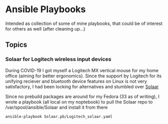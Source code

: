 # Ansible Playbooks

Intended as collection of some of mine playbooks, that could be of interest for others as well (after cleaning up...)

## Topics

### Solaar for Logitech wireless input devices
During COVID-19 I got myself a Logitech MX vertical mouse for my home office (aiming for better ergonomics). Since the support by Logitech for its unifying reciever and bluetooth device features on Linux is not very satisfactory, I had been locking for alternatives and stumbled over [Solaar](https://pwr-solaar.github.io/Solaar/)

Since no prebuild packages are around for my Fedora (33 as of writing), I wrote a playbook (all local on my noptebook) to pull the Solaar repo to /var/spool/ansible/Solaar and install it from there

```
ansible-playbook Solaar.pb/Logitech_solaar.yaml
```